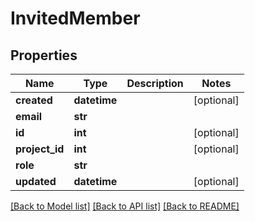 # InvitedMember

## Properties
Name | Type | Description | Notes
------------ | ------------- | ------------- | -------------
**created** | **datetime** |  | [optional] 
**email** | **str** |  | 
**id** | **int** |  | [optional] 
**project_id** | **int** |  | [optional] 
**role** | **str** |  | 
**updated** | **datetime** |  | [optional] 

[[Back to Model list]](../README.md#documentation-for-models) [[Back to API list]](../README.md#documentation-for-api-endpoints) [[Back to README]](../README.md)

